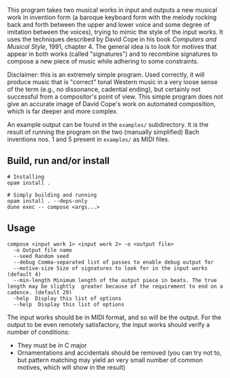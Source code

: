 This program takes two musical works in input and outputs a new musical work in
invention form (a baroque keyboard form with the melody rocking back and forth
between the upper and lower voice and some degree of imitation between the
voices), trying to mimic the style of the input works. It uses the techniques
described by David Cope in his book *Computers and Musical Style*, 1991, chapter 4.
The general idea is to look for motives that appear in both works (called
"signatures") and to recombine signatures to compose a new piece of music while
adhering to some constraints.

Disclaimer: this is an extremely simple program. Used correctly, it will produce
music that is "correct" tonal Western music in a very loose sense of the term
(e.g., no dissonance, cadential ending), but certainly not successful from a
compositor's point of view. This simple program does not give an accurate image
of David Cope's work on automated composition, which is far deeper and more
complex.

An example output can be found in the `examples/` subdirectory. It is the result
of running the program on the two (manually simplified) Bach inventions nos. 1
and 5 present in `examples/` as MIDI files.

## Build, run and/or install

```
# Installing
opam install .

# Simply building and running
opam install . --deps-only
dune exec -- compose <args...>
```

## Usage

```
compose <input work 1> <input work 2> -o <output file>
  -o Output file name
  --seed Random seed
  --debug Comma-separated list of passes to enable debug output for
  --motive-size Size of signatures to look for in the input works (default 4)
  --min-length Minimum length of the output piece in beats. The true length may be slightly  greater because of the requirement to end on a cadence. (default 29)
  -help  Display this list of options
  --help  Display this list of options
```

The input works should be in MIDI format, and so will be the output. For the
output to be even remotely satisfactory, the input works should verify a number
of conditions:

- They must be in C major
- Ornamentations and accidentals should be removed (you can try not to, but
  pattern matching may yield an very small number of common motives, which will
  show in the result)
